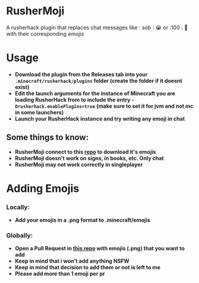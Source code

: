 # RusherMoji
A rusherhack plugin that replaces chat messages like : sob : :sob: or  :100 : :100: with their corresponding emojis

# Usage
- **Download the plugin from the Releases tab into your `.minecraft/rusherhack/plugins` folder (create the folder if it doesnt exist)** 
- **Edit the launch arguments for the instance of Minecraft you are loading RusherHack from to include the entry `-Drusherhack.enablePlugins=true` (make sure to set it for jvm and not mc in some launchers)**
- **Launch your RusherHack instance and try writing any emoji in chat**

## Some things to know:
- **RusherMoji connect to this [repo](https://github.com/Lokfid/emojis) to download it's emojis**
- **RusherMoji doesn't work on signs, in books, etc. Only chat**
- **RusherMoji may not work correctly in singleplayer**

# Adding Emojis
### Locally:

- **Add your emojis in a .png format to .minecraft/emojis**

### Globally:
- **Open a Pull Request in [this repo](https://github.com/Lokfid/emojis) with emojis (.png)  that you want to add**
- **Keep in mind that i won't add anything NSFW**
- **Keep in mind that decision to add them or not is left to me**
- **Please add more than 1 emoji per pr**

